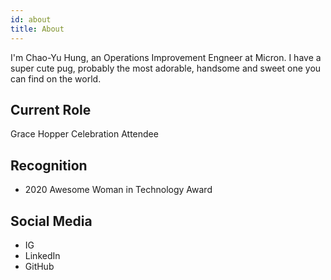 ```yaml
---
id: about
title: About
---
```


I'm Chao-Yu Hung, an Operations Improvement Engneer at Micron.
I have a super cute pug, probably the most adorable, handsome and sweet one you can find on the world.

## Current Role

Grace Hopper Celebration Attendee

## Recognition

- 2020 Awesome Woman in Technology Award

## Social Media

- IG
- LinkedIn
- GitHub
